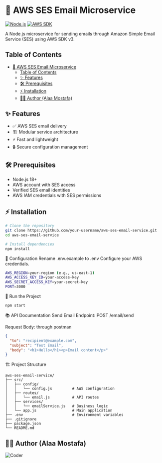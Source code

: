# 📧 AWS SES Email Microservice

[![Node.js](https://img.shields.io/badge/Node.js-18%2B-green)](https://nodejs.org/)
[![AWS SDK](https://img.shields.io/badge/AWS_SDK-v3-orange)](https://docs.aws.amazon.com/sdk-for-javascript/v3/developer-guide/)

A Node.js microservice for sending emails through Amazon Simple Email Service (SES) using AWS SDK v3.

## Table of Contents
- [📧 AWS SES Email Microservice](#-aws-ses-email-microservice)
  - [Table of Contents](#table-of-contents)
  - [✨ Features](#-features)
  - [🛠 Prerequisites](#-prerequisites)
  - [⚡ Installation](#-installation)
  - [👨‍💻 Author (Alaa Mostafa)](#-author-alaa-mostafa)

## ✨ Features
- ✅ AWS SES email delivery
- 🏗 Modular service architecture
- ⚡ Fast and lightweight
- 🔒 Secure configuration management

## 🛠 Prerequisites
- Node.js 18+
- AWS account with SES access
- Verified SES email identities
- AWS IAM credentials with SES permissions

## ⚡ Installation
```bash
# Clone the repository
git clone https://github.com/your-username/aws-ses-email-service.git
cd aws-ses-email-service

# Install dependencies
npm install
```

🔧 Configuration
Rename .env.example to .env
Configure your AWS credentials.

```bash
AWS_REGION=your-region (e.g., us-east-1)
AWS_ACCESS_KEY_ID=your-access-key
AWS_SECRET_ACCESS_KEY=your-secret-key
PORT=3000
```


🚀 Run the Project
```bash
npm start
```


📚 API Documentation
Send Email
Endpoint: POST /email/send

Request Body: through postman 

```json
{
  "to": "recipient@example.com",
  "subject": "Test Email",
  "body": "<h1>Hello</h1><p>Email content</p>"
}
```
🏗 Project Structure
```
aws-ses-email-service/
├── src/
│   ├── config/
│   │   └── config.js         # AWS configuration
│   ├── routes/
│   │   └── email.js          # API routes
│   ├── services/
│   │   └── emailService.js   # Business logic
│   └── app.js                # Main application
├── .env                      # Environment variables
├── .gitignore
├── package.json
└── README.md
```

## 👨‍💻 Author (Alaa Mostafa)

  ![Coder](https://img.shields.io/badge/👨‍💻-Full_Stack_Developer-blueviolet)
